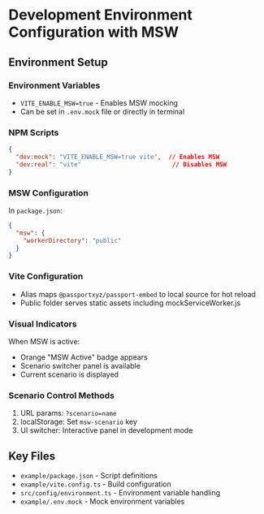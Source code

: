 # Development Environment Configuration with MSW

## Environment Setup

### Environment Variables
- `VITE_ENABLE_MSW=true` - Enables MSW mocking
- Can be set in `.env.mock` file or directly in terminal

### NPM Scripts
```json
{
  "dev:mock": "VITE_ENABLE_MSW=true vite",  // Enables MSW
  "dev:real": "vite"                         // Disables MSW
}
```

### MSW Configuration
In `package.json`:
```json
{
  "msw": {
    "workerDirectory": "public"
  }
}
```

### Vite Configuration
- Alias maps `@passportxyz/passport-embed` to local source for hot reload
- Public folder serves static assets including mockServiceWorker.js

### Visual Indicators
When MSW is active:
- Orange "MSW Active" badge appears
- Scenario switcher panel is available
- Current scenario is displayed

### Scenario Control Methods
1. URL params: `?scenario=name`
2. localStorage: Set `msw-scenario` key
3. UI switcher: Interactive panel in development mode

## Key Files
- `example/package.json` - Script definitions
- `example/vite.config.ts` - Build configuration
- `src/config/environment.ts` - Environment variable handling
- `example/.env.mock` - Mock environment variables